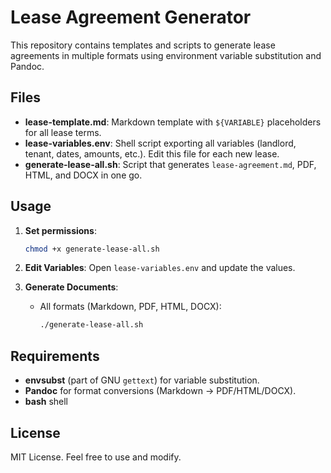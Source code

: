 # Lease Agreement Generator

This repository contains templates and scripts to generate lease agreements in multiple formats using environment variable substitution and Pandoc.

## Files

- **lease-template.md**: Markdown template with `${VARIABLE}` placeholders for all lease terms.
- **lease-variables.env**: Shell script exporting all variables (landlord, tenant, dates, amounts, etc.). Edit this file for each new lease.
- **generate-lease-all.sh**: Script that generates `lease-agreement.md`, PDF, HTML, and DOCX in one go.

## Usage

1. **Set permissions**:
   ```bash
   chmod +x generate-lease-all.sh
   ```

2. **Edit Variables**:
   Open `lease-variables.env` and update the values.

3. **Generate Documents**:
   - All formats (Markdown, PDF, HTML, DOCX):
     ```bash
     ./generate-lease-all.sh
     ```

## Requirements

- **envsubst** (part of GNU `gettext`) for variable substitution.
- **Pandoc** for format conversions (Markdown → PDF/HTML/DOCX).
- **bash** shell

## License

MIT License. Feel free to use and modify.
